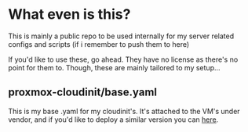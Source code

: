 # What even is this?
This is mainly a public repo to be used internally for my server related configs and scripts (if i remember to push them to here)

If you'd like to use these, go ahead. They have no license as there's no point for them to. Though, these are mainly tailored to my setup...
## proxmox-cloudinit/base.yaml
This is my base .yaml for my cloudinit's. It's attached to the VM's under vendor, and if you'd like to deploy a similar version you can [here](https://blog.kannadev.com/posts/tailscale-proxmox/).
